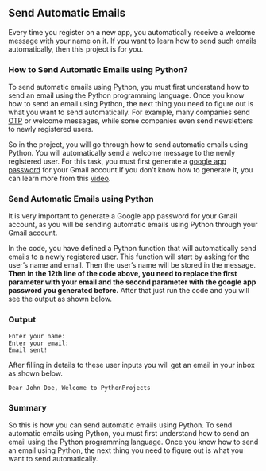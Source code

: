 ## Send Automatic Emails

Every time you register on a new app, you automatically receive a welcome message with your name on it. If you want to learn how to send such emails automatically, then this project is for you.

### How to Send Automatic Emails using Python?

To send automatic emails using Python, you must first understand how to send an email using the Python programming language. Once you know how to send an email using Python, the next thing you need to figure out is what you want to send automatically. For example, many companies send [OTP](https://thecleverprogrammer.com/2021/04/14/otp-verification-using-python/) or welcome messages, while some companies even send newsletters to newly registered users.

So in the project, you will go through how to send automatic emails using Python. You will automatically send a welcome message to the newly registered user. For this task, you must first generate a [google app password](https://support.google.com/accounts/answer/185833?hl=en) for your Gmail account.If you don’t know how to generate it, you can learn more from this [video](https://www.youtube.com/watch?v=ndxUgivCszE&t=147s).

### Send Automatic Emails using Python

It is very important to generate a Google app password for your Gmail account, as you will be sending automatic emails using Python through your Gmail account.

In the code, you have defined a Python function that will automatically send emails to a newly registered user. This function will start by asking for the user’s name and email. Then the user’s name will be stored in the message. **Then in the 12th line of the code above, you need to replace the first parameter with your email and the second parameter with the google app password you generated before.** After that just run the code and you will see the output as shown below.

### Output

```
Enter your name: 
Enter your email: 
Email sent!
```

After filling in details to these user inputs you will get an email in your inbox as shown below.

```
Dear John Doe, Welcome to PythonProjects
```

### Summary

So this is how you can send automatic emails using Python. To send automatic emails using Python, you must first understand how to send an email using the Python programming language. Once you know how to send an email using Python, the next thing you need to figure out is what you want to send automatically.
